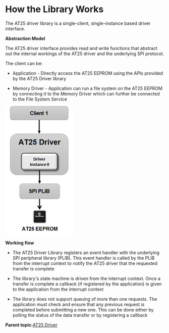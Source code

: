 # How the Library Works

The AT25 driver library is a single-client, single-instance based driver interface.

**Abstraction Model**

The AT25 driver interface provides read and write functions that abstract out the internal workings of the AT25 driver and the underlying SPI protocol.

The client can be:

-   Application - Directly access the AT25 EEPROM using the APIs provided by the AT25 Driver library

-   Memory Driver - Application can run a file system on the AT25 EEPROM by connecting it to the Memory Driver which can further be connected to the File System Service


![drv_at25_abstraction_model](GUID-B2C20873-2555-452C-99AC-33CF36006C3E-low.png)

**Working flow**

-   The AT25 Driver Library registers an event handler with the underlying SPI peripheral library \(PLIB\). This event handler is called by the PLIB from the interrupt context to notify the AT25 driver that the requested transfer is complete

-   The library's state machine is driven from the interrupt context. Once a transfer is complete a callback \(if registered by the application\) is given to the application from the interrupt context

-   The library does not support queuing of more than one requests. The application must check and ensure that any previous request is completed before submitting a new one. This can be done either by polling the status of the data transfer or by registering a callback


**Parent topic:**[AT25 Driver](GUID-78C407C0-91E3-468C-9D3A-F01AF5A9CCB9.md)

